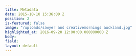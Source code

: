 ```yaml
---
title: Metadata
date: 2015-10-10 15:36:00 Z
position: 2
is-featured: false
image: "/uploads/sawyer and creativemornings auckland.jpg"
highlighted_at: 2016-09-20 12:00:00.000000000 Z
body: 
field: 
layout: default
---
```


